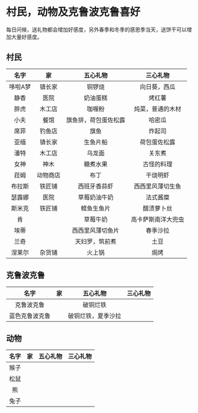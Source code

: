 # 村民，动物及克鲁波克鲁喜好

每日问候，送礼物都会增加好感度，另外春季和冬季的感恩季当天，送饼干可以增加大量好感度。

## 村民

|名字|家|五心礼物|三心礼物|
|:-:|:-:|:-:|:-:|
|哆啦A梦|镇长家|铜锣烧|向日葵，西瓜|
|静香|医院|奶油蛋糕|烤红薯|
|胖虎|木工店|咖喱粉|炖菜，普通的木材|
|小夫|餐馆|旗鱼排，荷包蛋佐松露|哈密瓜|
|席菲|钓鱼店|旗鱼|炸起司|
|亚缅|镇长家|生鱼片船|荷包蛋佐松露|
|潘特|木工店|乌龙面|关东煮|
|女神|神木|糖煮水果|古怪的料理|
|菈姆|动物商店|布丁|干烧明虾|
|布拉斯|铁匠铺|西班牙香蒜虾|西西里风薄切生鱼|
|瑟露娜|医院|草莓奶油牛奶|法式酱糜|
|斯米克|铁匠铺|鲣鱼生鱼片|醋渍萝卜丝|
|肯||草莓牛奶|高卡萨斯南洋大兜虫|
|埃蒂||西西里风薄切鱼片|春季沙拉|
|兰奇||天妇罗，筑前煮|土豆|
|涅莱尔|杂货铺|火上锅|焗烤|

## 克鲁波克鲁

|名字|家|五心礼物|三心礼物|
|:-:|:-:|:-:|:-:|
|克鲁波克鲁||破铜烂铁||
|蓝色克鲁波克鲁||破铜烂铁，夏季沙拉||

## 动物

|名字|家|五心礼物|三心礼物|
|:-:|:-:|:-:|:-:|
|猴子||||
|松鼠||||
|熊||||
|兔子||||